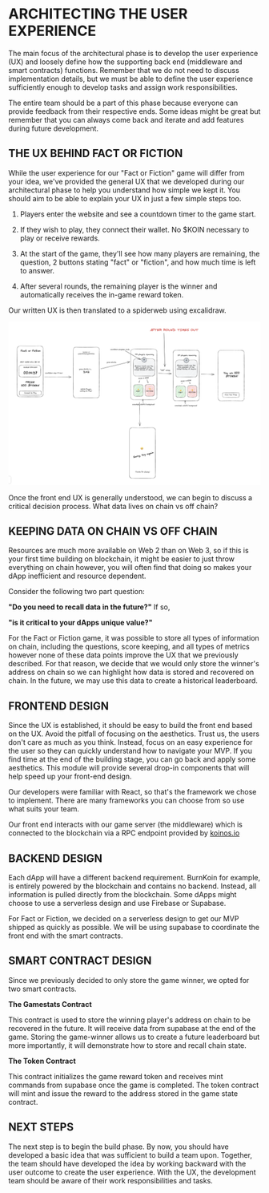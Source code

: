 # ARCHITECTING THE USER EXPERIENCE

The main focus of the architectural phase is to develop the user experience (UX) and loosely define how the supporting back end (middleware and smart contracts) functions. Remember that we do not need to discuss implementation details, but we must be able to define the user experience sufficiently enough to develop tasks and assign work responsibilities.

The entire team should be a part of this phase because everyone can provide feedback from their respective ends. Some ideas might be great but remember that you can always come back and iterate and add features during future development.

## THE UX BEHIND FACT OR FICTION

While the user experience for our "Fact or Fiction" game will differ from your idea, we've provided the general UX that we developed during our architectural phase to help you understand how simple we kept it. You should aim to be able to explain your UX in just a few simple steps too.

1. Players enter the website and see a countdown timer to the game start.

2. If they wish to play, they connect their wallet. No $KOIN necessary to play or receive rewards.

3. At the start of the game, they'll see how many players are remaining, the question, 2 buttons stating "fact" or "fiction", and how much time is left to answer.

4. After several rounds, the remaining player is the winner and automatically receives the in-game reward token.

Our written UX is then translated to a spiderweb using excalidraw.

![UX structure](./images/web.png "UX structure")

Once the front end UX is generally understood, we can begin to discuss a critical decision process. What data lives on chain vs off chain?

## KEEPING DATA ON CHAIN VS OFF CHAIN

Resources are much more available on Web 2 than on Web 3, so if this is your first time building on blockchain, it might be easier to just throw everything on chain however, you will often find that doing so makes your dApp inefficient and resource dependent.

Consider the following two part question:

**"Do you need to recall data in the future?"** If so,

**"is it critical to your dApps unique value?"**

For the Fact or Fiction game, it was possible to store all types of information on chain, including the questions, score keeping, and all types of metrics however none of these data points improve the UX that we previously described. For that reason, we decide that we would only store the winner's address on chain so we can highlight how data is stored and recovered on chain. In the future, we may use this data to create a historical leaderboard.

## FRONTEND DESIGN

Since the UX is established, it should be easy to build the front end based on the UX. Avoid the pitfall of focusing on the aesthetics. Trust us, the users don't care as much as you think. Instead, focus on an easy experience for the user so they can quickly understand how to navigate your MVP. If you find time at the end of the building stage, you can go back and apply some aesthetics. This module will provide several drop-in components that will help speed up your front-end design.

Our developers were familiar with React, so that's the framework we chose to implement. There are many frameworks you can choose from so use what suits your team.

Our front end interacts with our game server (the middleware) which is connected to the blockchain via a RPC endpoint provided by [koinos.io](https://api.koinos.io)

## BACKEND DESIGN

Each dApp will have a different backend requirement. BurnKoin for example, is entirely powered by the blockchain and contains no backend. Instead, all information is pulled directly from the blockchain. Some dApps might choose to use a serverless design and use Firebase or Supabase.

For Fact or Fiction, we decided on a serverless design to get our MVP shipped as quickly as possible. We will be using supabase to coordinate the front end with the smart contracts.

## SMART CONTRACT DESIGN

Since we previously decided to only store the game winner, we opted for two smart contracts.

**The Gamestats Contract**

This contract is used to store the winning player's address on chain to be recovered in the future. It will receive data from supabase at the end of the game. Storing the game-winner allows us to create a future leaderboard but more importantly, it will demonstrate how to store and recall chain state.

**The Token Contract**

This contract initializes the game reward token and receives mint commands from supabase once the game is completed. The token contract will mint and issue the reward to the address stored in the game state contract.

## NEXT STEPS

The next step is to begin the build phase. By now, you should have developed a basic idea that was sufficient to build a team upon. Together, the team should have developed the idea by working backward with the user outcome to create the user experience. With the UX, the development team should be aware of their work responsibilities and tasks.
